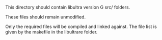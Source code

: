 This directory should contain libultra version G src/ folders.

These files should remain unmodified.

Only the required files will be compiled and linked against. The file list is given by the makefile in the libultrare folder.
